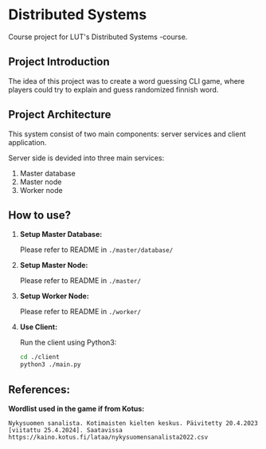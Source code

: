 # Distributed Systems
Course project for LUT's Distributed Systems -course.

## Project Introduction
The idea of this project was to create a word guessing CLI game, where players could try to explain and guess randomized finnish word.

## Project Architecture

This system consist of two main components: server services and client application.

Server side is devided into three main services: 

1. Master database 
2. Master node 
3. Worker node

## How to use?

1. **Setup Master Database:**
   
   Please refer to README in `./master/database/`

2. **Setup Master Node:**

    Please refer to README in `./master/`

3. **Setup Worker Node:**

    Please refer to README in `./worker/`

4. **Use Client:**

    Run the client using Python3:
   ```bash
   cd ./client
   python3 ./main.py
   ```

## References:

**Wordlist used in the game if from Kotus:**

    Nykysuomen sanalista. Kotimaisten kielten keskus. Päivitetty 20.4.2023 [viitattu 25.4.2024]. Saatavissa https://kaino.kotus.fi/lataa/nykysuomensanalista2022.csv
